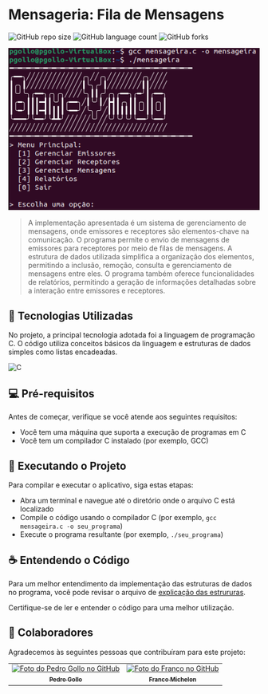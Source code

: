 # Mensageria: Fila de Mensagens

![GitHub repo size](https://img.shields.io/github/repo-size/pbgollo/mensageira?style=for-the-badge)
![GitHub language count](https://img.shields.io/github/languages/count/pbgollo/mensageira?style=for-the-badge)
![GitHub forks](https://img.shields.io/github/forks/pbgollo/mensageira?style=for-the-badge)

<img src="imagem.png" alt="Exemplo imagem">

> A implementação apresentada é um sistema de gerenciamento de mensagens, onde emissores e receptores são elementos-chave na comunicação. O programa permite o envio de mensagens de emissores para receptores por meio de filas de mensagens. A estrutura de dados utilizada simplifica a organização dos elementos, permitindo a inclusão, remoção, consulta e gerenciamento de mensagens entre eles. O programa também oferece funcionalidades de relatórios, permitindo a geração de informações detalhadas sobre a interação entre emissores e receptores.

## 🔧 Tecnologias Utilizadas

No projeto, a principal tecnologia adotada foi a linguagem de programação C. O código utiliza conceitos básicos da linguagem e estruturas de dados simples como listas encadeadas.

![C](https://img.shields.io/badge/c-%2300599C.svg?style=for-the-badge&logo=c&logoColor=white)

## 💻 Pré-requisitos

Antes de começar, verifique se você atende aos seguintes requisitos:

- Você tem uma máquina que suporta a execução de programas em C
- Você tem um compilador C instalado (por exemplo, GCC)

## 🚀 Executando o Projeto

Para compilar e executar o aplicativo, siga estas etapas:

- Abra um terminal e navegue até o diretório onde o arquivo C está localizado
- Compile o código usando o compilador C (por exemplo, `gcc mensageira.c -o seu_programa`)
- Execute o programa resultante (por exemplo, `./seu_programa`)

## ☕ Entendendo o Código

Para um melhor entendimento da implementação das estruturas de dados no programa, você pode revisar o arquivo de <a href="/explicacao-das-estruturas.pdf">explicação das estrururas</a>.

Certifique-se de ler e entender o código para uma melhor utilização.

## 🤝 Colaboradores

Agradecemos às seguintes pessoas que contribuíram para este projeto:

<table>
  <tr>
    <td align="center">
      <a href="https://github.com/pbgollo" title="Perfil do Pedro Gollo no GitHub">
        <img src="https://avatars.githubusercontent.com/u/130512644" width="100px;" alt="Foto do Pedro Gollo no GitHub"/><br>
        <sub>
          <b>Pedro Gollo</b>
        </sub>
      </a>
    </td>
    <td align="center">
      <a href="https://github.com/FasterThanM" title="Perfil do Franco no GitHub">
        <img src="https://avatars.githubusercontent.com/u/129175432" width="100px;" alt="Foto do Franco no GitHub"/><br>
        <sub>
          <b>Franco Michelon</b>
        </sub>
      </a>
    </td>
  </tr>
</table>
